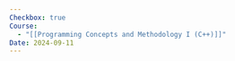```yaml
---
Checkbox: true
Course:
  - "[[Programming Concepts and Methodology I (C++)]]"
Date: 2024-09-11
---
```

